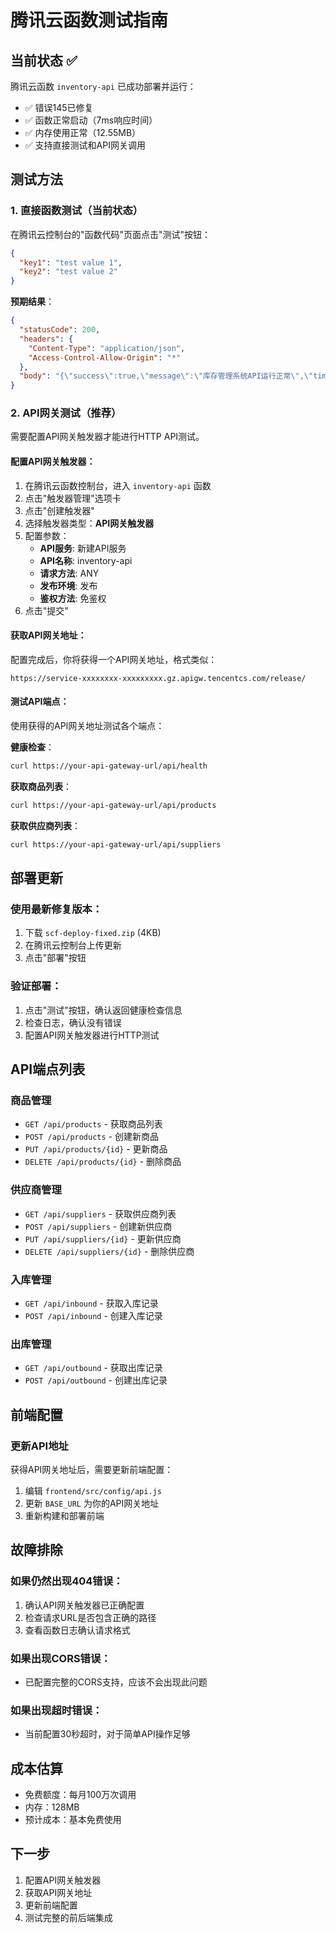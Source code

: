 # 腾讯云函数测试指南

## 当前状态 ✅
腾讯云函数 `inventory-api` 已成功部署并运行：
- ✅ 错误145已修复
- ✅ 函数正常启动（7ms响应时间）
- ✅ 内存使用正常（12.55MB）
- ✅ 支持直接测试和API网关调用

## 测试方法

### 1. 直接函数测试（当前状态）
在腾讯云控制台的"函数代码"页面点击"测试"按钮：
```json
{
  "key1": "test value 1",
  "key2": "test value 2"
}
```

**预期结果**：
```json
{
  "statusCode": 200,
  "headers": {
    "Content-Type": "application/json",
    "Access-Control-Allow-Origin": "*"
  },
  "body": "{\"success\":true,\"message\":\"库存管理系统API运行正常\",\"timestamp\":\"2025-01-29T15:20:00.000Z\",\"environment\":\"Tencent Cloud Function\",\"version\":\"2.0 (修复版)\",\"availableEndpoints\":[...],\"testData\":{\"products\":5,\"suppliers\":2,\"inboundRecords\":1,\"outboundRecords\":1}}"
}
```

### 2. API网关测试（推荐）
需要配置API网关触发器才能进行HTTP API测试。

#### 配置API网关触发器：
1. 在腾讯云函数控制台，进入 `inventory-api` 函数
2. 点击"触发器管理"选项卡
3. 点击"创建触发器"
4. 选择触发器类型：**API网关触发器**
5. 配置参数：
   - **API服务**: 新建API服务
   - **API名称**: inventory-api
   - **请求方法**: ANY
   - **发布环境**: 发布
   - **鉴权方法**: 免鉴权
6. 点击"提交"

#### 获取API网关地址：
配置完成后，你将获得一个API网关地址，格式类似：
```
https://service-xxxxxxxx-xxxxxxxxx.gz.apigw.tencentcs.com/release/
```

#### 测试API端点：
使用获得的API网关地址测试各个端点：

**健康检查**：
```bash
curl https://your-api-gateway-url/api/health
```

**获取商品列表**：
```bash
curl https://your-api-gateway-url/api/products
```

**获取供应商列表**：
```bash
curl https://your-api-gateway-url/api/suppliers
```

## 部署更新

### 使用最新修复版本：
1. 下载 `scf-deploy-fixed.zip` (4KB)
2. 在腾讯云控制台上传更新
3. 点击"部署"按钮

### 验证部署：
1. 点击"测试"按钮，确认返回健康检查信息
2. 检查日志，确认没有错误
3. 配置API网关触发器进行HTTP测试

## API端点列表

### 商品管理
- `GET /api/products` - 获取商品列表
- `POST /api/products` - 创建新商品
- `PUT /api/products/{id}` - 更新商品
- `DELETE /api/products/{id}` - 删除商品

### 供应商管理
- `GET /api/suppliers` - 获取供应商列表
- `POST /api/suppliers` - 创建新供应商
- `PUT /api/suppliers/{id}` - 更新供应商
- `DELETE /api/suppliers/{id}` - 删除供应商

### 入库管理
- `GET /api/inbound` - 获取入库记录
- `POST /api/inbound` - 创建入库记录

### 出库管理
- `GET /api/outbound` - 获取出库记录
- `POST /api/outbound` - 创建出库记录

## 前端配置

### 更新API地址
获得API网关地址后，需要更新前端配置：

1. 编辑 `frontend/src/config/api.js`
2. 更新 `BASE_URL` 为你的API网关地址
3. 重新构建和部署前端

## 故障排除

### 如果仍然出现404错误：
1. 确认API网关触发器已正确配置
2. 检查请求URL是否包含正确的路径
3. 查看函数日志确认请求格式

### 如果出现CORS错误：
- 已配置完整的CORS支持，应该不会出现此问题

### 如果出现超时错误：
- 当前配置30秒超时，对于简单API操作足够

## 成本估算
- 免费额度：每月100万次调用
- 内存：128MB
- 预计成本：基本免费使用

## 下一步
1. 配置API网关触发器
2. 获取API网关地址
3. 更新前端配置
4. 测试完整的前后端集成